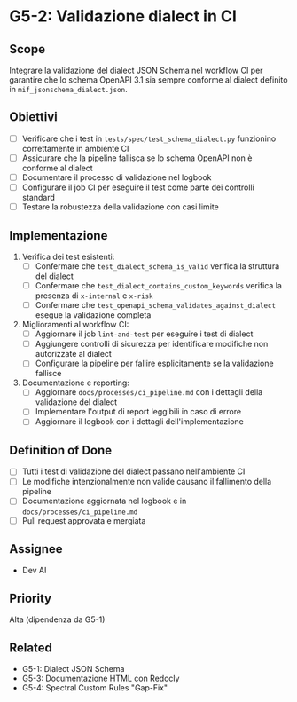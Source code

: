 # G5-2: Validazione dialect in CI

## Scope

Integrare la validazione del dialect JSON Schema nel workflow CI per garantire che lo schema OpenAPI 3.1 
sia sempre conforme al dialect definito in `mif_jsonschema_dialect.json`.

## Obiettivi

- [ ] Verificare che i test in `tests/spec/test_schema_dialect.py` funzionino correttamente in ambiente CI
- [ ] Assicurare che la pipeline fallisca se lo schema OpenAPI non è conforme al dialect
- [ ] Documentare il processo di validazione nel logbook
- [ ] Configurare il job CI per eseguire il test come parte dei controlli standard
- [ ] Testare la robustezza della validazione con casi limite

## Implementazione

1. Verifica dei test esistenti:
   - [ ] Confermare che `test_dialect_schema_is_valid` verifica la struttura del dialect
   - [ ] Confermare che `test_dialect_contains_custom_keywords` verifica la presenza di `x-internal` e `x-risk`
   - [ ] Confermare che `test_openapi_schema_validates_against_dialect` esegue la validazione completa

2. Miglioramenti al workflow CI:
   - [ ] Aggiornare il job `lint-and-test` per eseguire i test di dialect
   - [ ] Aggiungere controlli di sicurezza per identificare modifiche non autorizzate al dialect
   - [ ] Configurare la pipeline per fallire esplicitamente se la validazione fallisce

3. Documentazione e reporting:
   - [ ] Aggiornare `docs/processes/ci_pipeline.md` con i dettagli della validazione del dialect
   - [ ] Implementare l'output di report leggibili in caso di errore
   - [ ] Aggiornare il logbook con i dettagli dell'implementazione

## Definition of Done

- [ ] Tutti i test di validazione del dialect passano nell'ambiente CI
- [ ] Le modifiche intenzionalmente non valide causano il fallimento della pipeline
- [ ] Documentazione aggiornata nel logbook e in `docs/processes/ci_pipeline.md`
- [ ] Pull request approvata e mergiata

## Assignee

- Dev AI

## Priority

Alta (dipendenza da G5-1)

## Related

- G5-1: Dialect JSON Schema
- G5-3: Documentazione HTML con Redocly
- G5-4: Spectral Custom Rules "Gap-Fix"
